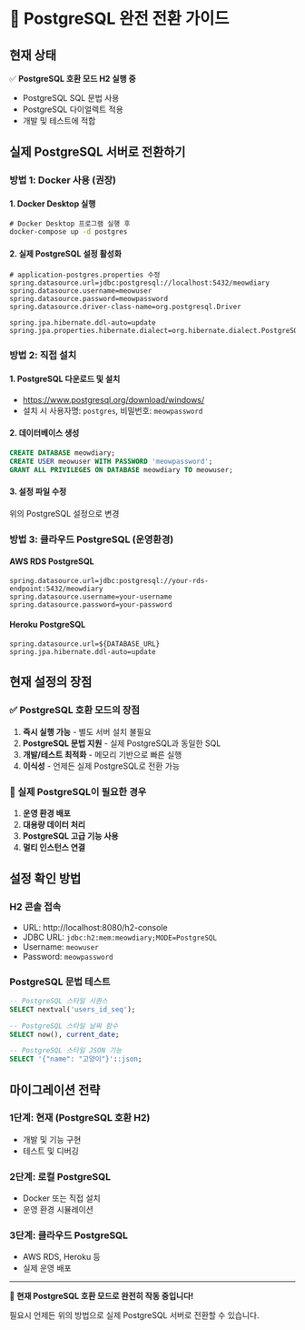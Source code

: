 # 🐘 PostgreSQL 완전 전환 가이드

## 현재 상태

✅ **PostgreSQL 호환 모드 H2 실행 중**

- PostgreSQL SQL 문법 사용
- PostgreSQL 다이얼렉트 적용
- 개발 및 테스트에 적합

## 실제 PostgreSQL 서버로 전환하기

### 방법 1: Docker 사용 (권장)

#### 1. Docker Desktop 실행

```cmd
# Docker Desktop 프로그램 실행 후
docker-compose up -d postgres
```

#### 2. 실제 PostgreSQL 설정 활성화

```properties
# application-postgres.properties 수정
spring.datasource.url=jdbc:postgresql://localhost:5432/meowdiary
spring.datasource.username=meowuser
spring.datasource.password=meowpassword
spring.datasource.driver-class-name=org.postgresql.Driver

spring.jpa.hibernate.ddl-auto=update
spring.jpa.properties.hibernate.dialect=org.hibernate.dialect.PostgreSQLDialect
```

### 방법 2: 직접 설치

#### 1. PostgreSQL 다운로드 및 설치

- https://www.postgresql.org/download/windows/
- 설치 시 사용자명: `postgres`, 비밀번호: `meowpassword`

#### 2. 데이터베이스 생성

```sql
CREATE DATABASE meowdiary;
CREATE USER meowuser WITH PASSWORD 'meowpassword';
GRANT ALL PRIVILEGES ON DATABASE meowdiary TO meowuser;
```

#### 3. 설정 파일 수정

위의 PostgreSQL 설정으로 변경

### 방법 3: 클라우드 PostgreSQL (운영환경)

#### AWS RDS PostgreSQL

```properties
spring.datasource.url=jdbc:postgresql://your-rds-endpoint:5432/meowdiary
spring.datasource.username=your-username
spring.datasource.password=your-password
```

#### Heroku PostgreSQL

```properties
spring.datasource.url=${DATABASE_URL}
spring.jpa.hibernate.ddl-auto=update
```

## 현재 설정의 장점

### ✅ PostgreSQL 호환 모드의 장점

1. **즉시 실행 가능** - 별도 서버 설치 불필요
2. **PostgreSQL 문법 지원** - 실제 PostgreSQL과 동일한 SQL
3. **개발/테스트 최적화** - 메모리 기반으로 빠른 실행
4. **이식성** - 언제든 실제 PostgreSQL로 전환 가능

### 🔧 실제 PostgreSQL이 필요한 경우

1. **운영 환경 배포**
2. **대용량 데이터 처리**
3. **PostgreSQL 고급 기능 사용**
4. **멀티 인스턴스 연결**

## 설정 확인 방법

### H2 콘솔 접속

- URL: http://localhost:8080/h2-console
- JDBC URL: `jdbc:h2:mem:meowdiary;MODE=PostgreSQL`
- Username: `meowuser`
- Password: `meowpassword`

### PostgreSQL 문법 테스트

```sql
-- PostgreSQL 스타일 시퀀스
SELECT nextval('users_id_seq');

-- PostgreSQL 스타일 날짜 함수
SELECT now(), current_date;

-- PostgreSQL 스타일 JSON 기능
SELECT '{"name": "고양이"}'::json;
```

## 마이그레이션 전략

### 1단계: 현재 (PostgreSQL 호환 H2)

- 개발 및 기능 구현
- 테스트 및 디버깅

### 2단계: 로컬 PostgreSQL

- Docker 또는 직접 설치
- 운영 환경 시뮬레이션

### 3단계: 클라우드 PostgreSQL

- AWS RDS, Heroku 등
- 실제 운영 배포

---

**🚀 현재 PostgreSQL 호환 모드로 완전히 작동 중입니다!**

필요시 언제든 위의 방법으로 실제 PostgreSQL 서버로 전환할 수 있습니다.
